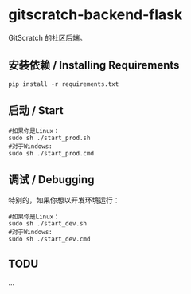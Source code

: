 # gitscratch-backend-flask

GitScratch 的社区后端。

## 安装依赖 / Installing Requirements
```shell
pip install -r requirements.txt
```

## 启动 / Start

```shell
#如果你是Linux：
sudo sh ./start_prod.sh
#对于Windows:
sudo sh ./start_prod.cmd
```

## 调试 / Debugging
特别的，如果你想以开发环境运行：
```shell
#如果你是Linux：
sudo sh ./start_dev.sh
#对于Windows:
sudo sh ./start_dev.cmd
```
## TODU
...
